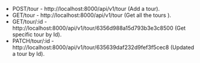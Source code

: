 * POST/tour - http://localhost:8000/api/v1/tour (Add a tour).
* GET/tour - http://localhost:8000/api/v1/tour (Get all the tours ).
* GET/tour/:id - http://localhost:8000/api/v1/tour/6356d988a15d793b3e3c8500 (Get specific tour by Id).
* PATCH/tour/:id - http://localhost:8000/api/v1/tour/635639daf232d9fef3f5cec8 (Updated a tour by Id).